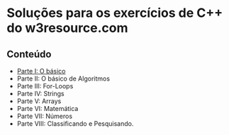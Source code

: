 # Soluções para os exercícios de C++ do w3resource.com

## Conteúdo

- [Parte I: O básico](Parte1/README.md)
- Parte II: O básico de Algoritmos
- Parte III: For-Loops
- Parte IV: Strings
- Parte V: Arrays
- Parte VI: Matemática
- Parte VII: Números
- Parte VIII: Classificando e Pesquisando.
